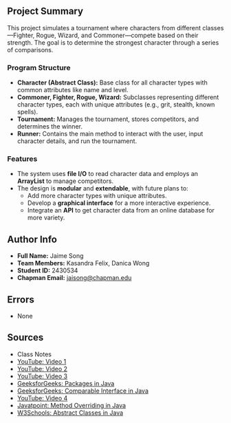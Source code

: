 ## Project Summary

This project simulates a tournament where characters from different classes—Fighter, Rogue, Wizard, and Commoner—compete based on their strength. The goal is to determine the strongest character through a series of comparisons. 

### Program Structure

- **Character (Abstract Class):** Base class for all character types with common attributes like name and level.
- **Commoner, Fighter, Rogue, Wizard:** Subclasses representing different character types, each with unique attributes (e.g., grit, stealth, known spells).
- **Tournament:** Manages the tournament, stores competitors, and determines the winner.
- **Runner:** Contains the main method to interact with the user, input character details, and run the tournament.

### Features

- The system uses **file I/O** to read character data and employs an **ArrayList** to manage competitors.
- The design is **modular** and **extendable**, with future plans to:
  - Add more character types with unique attributes.
  - Develop a **graphical interface** for a more interactive experience.
  - Integrate an **API** to get character data from an online database for more variety.

## Author Info

- **Full Name:** Jaime Song
- **Team Members:** Kasandra Felix, Danica Wong
- **Student ID:** 2430534
- **Chapman Email:** jaisong@chapman.edu

## Errors
- None

## Sources
- Class Notes
- [YouTube: Video 1](https://www.youtube.com/watch?v=Zs342ePFvRI&t=206s)
- [YouTube: Video 2](https://www.youtube.com/watch?v=ScUJx4aWRi0)
- [YouTube: Video 3](https://www.youtube.com/watch?v=MwYRVKfb2M0)
- [GeeksforGeeks: Packages in Java](https://www.geeksforgeeks.org/packages-in-java/)
- [GeeksforGeeks: Comparable Interface in Java](https://www.geeksforgeeks.org/comparable-interface-in-java-with-examples/)
- [YouTube: Video 4](https://www.youtube.com/watch?v=BtCVX79KGPw)
- [Javatpoint: Method Overriding in Java](https://www.javatpoint.com/method-overriding-in-java)
- [W3Schools: Abstract Classes in Java](https://www.w3schools.com/java/java_abstract.asp)

